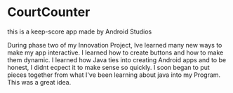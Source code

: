 # CourtCounter
this is a keep-score app made by Android Studios

During phase two of my Innovation Project, Ive learned many new ways to make my app interactive.
I learned how to create buttons and how to make them dynamic. I learned how Java ties into creating Android apps
and to be honest, I didnt ecpect it to make sense so quickly. I soon began to put pieces together from what I've been learning
about java into my Program. This was a great idea.
